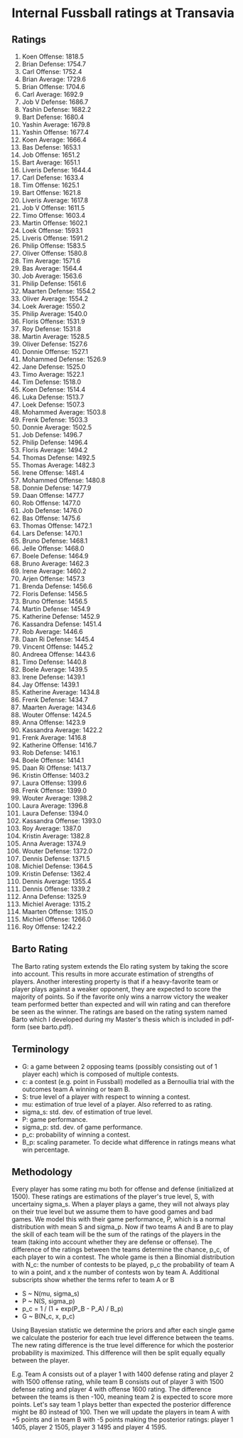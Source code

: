 # Internal Fussball ratings at Transavia
## Ratings
1. Koen Offense: 1818.5 
2. Brian Defense: 1754.7 
3. Carl Offense: 1752.4 
4. Brian Average: 1729.6 
5. Brian Offense: 1704.6 
6. Carl Average: 1692.9 
7. Job V Defense: 1686.7 
8. Yashin Defense: 1682.2 
9. Bart Defense: 1680.4 
10. Yashin Average: 1679.8 
11. Yashin Offense: 1677.4 
12. Koen Average: 1666.4 
13. Bas Defense: 1653.1 
14. Job Offense: 1651.2 
15. Bart Average: 1651.1 
16. Liveris Defense: 1644.4 
17. Carl Defense: 1633.4 
18. Tim Offense: 1625.1 
19. Bart Offense: 1621.8 
20. Liveris Average: 1617.8 
21. Job V Offense: 1611.5 
22. Timo Offense: 1603.4 
23. Martin Offense: 1602.1 
24. Loek Offense: 1593.1 
25. Liveris Offense: 1591.2 
26. Philip Offense: 1583.5 
27. Oliver Offense: 1580.8 
28. Tim Average: 1571.6 
29. Bas Average: 1564.4 
30. Job Average: 1563.6 
31. Philip  Defense: 1561.6 
32. Maarten Defense: 1554.2 
33. Oliver Average: 1554.2 
34. Loek Average: 1550.2 
35. Philip Average: 1540.0 
36. Floris Offense: 1531.9 
37. Roy Defense: 1531.8 
38. Martin Average: 1528.5 
39. Oliver Defense: 1527.6 
40. Donnie Offense: 1527.1 
41. Mohammed Defense: 1526.9 
42. Jane Defense: 1525.0 
43. Timo Average: 1522.1 
44. Tim Defense: 1518.0 
45. Koen Defense: 1514.4 
46. Luka Defense: 1513.7 
47. Loek Defense: 1507.3 
48. Mohammed Average: 1503.8 
49. Frenk  Defense: 1503.3 
50. Donnie Average: 1502.5 
51. Job  Defense: 1496.7 
52. Philip Defense: 1496.4 
53. Floris Average: 1494.2 
54. Thomas Defense: 1492.5 
55. Thomas Average: 1482.3 
56. Irene Offense: 1481.4 
57. Mohammed Offense: 1480.8 
58. Donnie Defense: 1477.9 
59. Daan Offense: 1477.7 
60. Rob Offense: 1477.0 
61. Job Defense: 1476.0 
62. Bas Offense: 1475.6 
63. Thomas Offense: 1472.1 
64. Lars Defense: 1470.1 
65. Bruno Defense: 1468.1 
66. Jelle Offense: 1468.0 
67. Boele Defense: 1464.9 
68. Bruno Average: 1462.3 
69. Irene Average: 1460.2 
70. Arjen Offense: 1457.3 
71. Brenda Defense: 1456.6 
72. Floris Defense: 1456.5 
73. Bruno Offense: 1456.5 
74. Martin Defense: 1454.9 
75. Katherine Defense: 1452.9 
76. Kassandra Defense: 1451.4 
77. Rob Average: 1446.6 
78. Daan Ri Defense: 1445.4 
79. Vincent Offense: 1445.2 
80. Andreea Offense: 1443.6 
81. Timo Defense: 1440.8 
82. Boele Average: 1439.5 
83. Irene Defense: 1439.1 
84. Jay Offense: 1439.1 
85. Katherine Average: 1434.8 
86. Frenk Defense: 1434.7 
87. Maarten Average: 1434.6 
88. Wouter Offense: 1424.5 
89. Anna Offense: 1423.9 
90. Kassandra Average: 1422.2 
91. Frenk Average: 1416.8 
92. Katherine Offense: 1416.7 
93. Rob Defense: 1416.1 
94. Boele Offense: 1414.1 
95. Daan Ri Offense: 1413.7 
96. Kristin Offense: 1403.2 
97. Laura Offense: 1399.6 
98. Frenk Offense: 1399.0 
99. Wouter Average: 1398.2 
100. Laura Average: 1396.8 
101. Laura Defense: 1394.0 
102. Kassandra Offense: 1393.0 
103. Roy Average: 1387.0 
104. Kristin Average: 1382.8 
105. Anna Average: 1374.9 
106. Wouter Defense: 1372.0 
107. Dennis Defense: 1371.5 
108. Michiel Defense: 1364.5 
109. Kristin Defense: 1362.4 
110. Dennis Average: 1355.4 
111. Dennis Offense: 1339.2 
112. Anna Defense: 1325.9 
113. Michiel Average: 1315.2 
114. Maarten Offense: 1315.0 
115. Michiel Offense: 1266.0 
116. Roy Offense: 1242.2 

## Barto Rating
The Barto rating system extends the Elo rating system by taking the score into account. This results in more accurate estimation of strengths of players. Another interesting property is that if a heavy-favorite team or player plays against a weaker opponent, they are expected to score the majority of points. So if the favorite only wins a narrow victory the weaker team performed better than expected and will win rating and can therefore be seen as the winner. The ratings are based on the rating system named Barto which I developed during my Master's thesis which is included in pdf-form (see barto.pdf).
## Terminology
- G: a game between 2 opposing teams (possibly consisting out of 1 player each) which is composed of multiple contests.
- c: a contest (e.g. point in Fussball) modelled as a Bernoullia trial with the outcomes team A winning or team B.
- S: true level of a player with respect to winning a contest.
- mu: estimation of true level of a player. Also referred to as rating.
- sigma_s: std. dev. of estimation of true level.
- P: game performance.
- sigma_p: std. dev. of game performance.
- p_c: probability of winning a contest.
- B_p: scaling parameter. To decide what difference in ratings means what win percentage.
## Methodology
Every player has some rating mu both for offense and defense (initialized at 1500). These ratings are estimations of the player's true level, S, with uncertainy sigma_s. When a player plays a game, they will not always play on their true level but we assume them to have good games and bad games. We model this with their game performance, P, which is a normal distribution with mean S and sigma_p. Now if two teams A and B are to play the skill of each team will be the sum of the ratings of the players in the team (taking into account whether they are defense or offense). The difference of the ratings between the teams determine the chance, p_c, of each player to win a contest. The whole game is then a Binomial distribution with N_c: the number of contests to be played, p_c the probability of team A to win a point, and x the number of contests won by team A. Additional subscripts show whether the terms refer to team A or B
- S ~ N(mu, sigma_s)
- P ~ N(S, sigma_p)
- p_c = 1 / (1 + exp(P_B - P_A) / B_p)
- G ~ B(N_c, x, p_c)

Using Bayesian statistic we determine the priors and after each single game we calculate the posterior for each true level difference between the teams. The new rating difference is the true level difference for which the posterior probability is maximized. This difference will then be split equally equally between the player. 

E.g. Team A consists out of a player 1 with 1400 defense rating and player 2 with 1500 offense rating, while team B consists out of player 3 with 1500 defense rating and player 4 with offense 1600 rating. The difference between the teams is then -100, meaning team 2 is expected to score more points. Let's say team 1 plays better than expected the posterior difference might be 80 instead of 100. Then we will update the players in team A with +5 points and in team B with -5 points making the posterior ratings: player 1 1405, player 2 1505, player 3 1495 and player 4 1595.